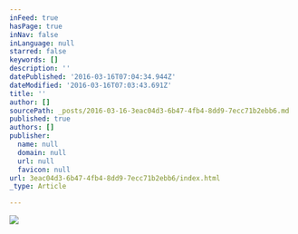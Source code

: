 ```yaml
---
inFeed: true
hasPage: true
inNav: false
inLanguage: null
starred: false
keywords: []
description: ''
datePublished: '2016-03-16T07:04:34.944Z'
dateModified: '2016-03-16T07:03:43.691Z'
title: ''
author: []
sourcePath: _posts/2016-03-16-3eac04d3-6b47-4fb4-8dd9-7ecc71b2ebb6.md
published: true
authors: []
publisher:
  name: null
  domain: null
  url: null
  favicon: null
url: 3eac04d3-6b47-4fb4-8dd9-7ecc71b2ebb6/index.html
_type: Article

---
```

![](https://the-grid-user-content.s3-us-west-2.amazonaws.com/d21b9b51-8f5e-4877-8216-91ca87764f04.jpg)
